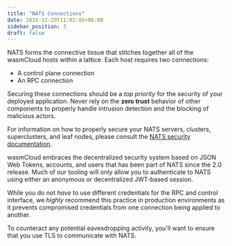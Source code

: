```yaml
---
title: "NATS Connections"
date: 2018-12-29T11:02:05+06:00
sidebar_position: 3
draft: false
---
```


NATS forms the connective tissue that stitches together all of the wasmCloud hosts within a lattice. Each host requires two connections:

- A control plane connection
- An RPC connection

Securing these connections should be a _top priority_ for the security of your deployed application. Never rely on the **zero trust** behavior of other components to properly handle intrusion detection and the blocking of malicious actors.

For information on how to properly secure your NATS servers, clusters, superclusters, and leaf nodes, please consult the [NATS security documentation](https://docs.nats.io/nats-concepts/security).

wasmCloud embraces the decentralized security system based on JSON Web Tokens, accounts, and users that has been part of NATS since the 2.0 release. Much of our tooling will only allow you to authenticate to NATS using either an anonymous or decentralized JWT-based session.

While you do not _have_ to use different credentials for the RPC and control interface, we _highly_ recommend this practice in production environments as it prevents compromised credentials from one connection being applied to another.

To counteract any potential eavesdropping activity, you'll want to ensure that you use TLS to communicate with NATS.
